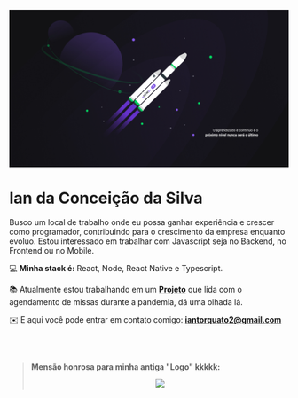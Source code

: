 <p align="center"> <img  align="center" src="https://raw.githubusercontent.com/IanTorquato/IanTorquato/master/1%20-%20NLW%20%2302%20-%201920x1080.jpg"/> </p>

<h1> Ian da Conceição da Silva  </h1>

Busco um local de trabalho onde eu possa ganhar experiência e crescer como programador, contribuindo para o crescimento da empresa enquanto evoluo.
Estou interessado em trabalhar com Javascript seja no Backend, no Frontend ou no Mobile. <br/>

💻 **Minha stack é:** React, Node, React Native e Typescript.

📚 Atualmente estou trabalhando em um **[Projeto](https://github.com/IanTorquato/Projeto_PSCJ)** que lida com o agendamento de missas durante a pandemia, dá uma olhada lá.

✉️ E aqui você pode entrar em contato comigo: **iantorquato2@gmail.com**

<br/> <br/>
> **Mensão honrosa para minha antiga "Logo" kkkkk:** <p align="center"> <img src="https://user-images.githubusercontent.com/61882248/79669908-7cac5380-8195-11ea-9eec-754c9ad5b014.png"/> </p>
